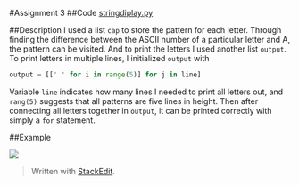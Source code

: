 #Assignment 3
##Code
[stringdiplay.py](https://github.com/aragornranger/computationalphysics_N2013301020051/blob/master/assignment3/stringdisplay.py)

##Description
I used a list `cap` to store the pattern for each letter. Through finding the difference between the ASCII number of a particular letter and A, the pattern can be visited. And to print the letters I used another list `output`. To print letters in multiple lines, I initialized `output` with 
```python
output = [[' ' for i in range(5)] for j in line]
```
Variable `line` indicates how many lines I needed to print all letters out, and `rang(5)` suggests that all patterns are five lines in height.
Then after connecting all letters together in `output`,  it can be printed correctly with simply a `for` statement.

##Example

![](https://raw.githubusercontent.com/aragornranger/computationalphysics_N2013301020051/master/pictures/EXP_ASMT3.png)



> Written with [StackEdit](https://stackedit.io/).
